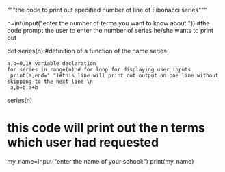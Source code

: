 """the code to print out specified number of line of  Fibonacci series"""

n=int(input("enter the number of terms you want to know about:"))
#the code prompt the user to enter the number of series he/she wants to print out

def series(n):#definition of a function of the name series

    a,b=0,1# variable declaration
    for series in range(n):# for loop for displaying user inputs
     print(a,end=" ")#this line will print out output on one line without skipping to the next line \n
     a,b=b,a+b
series(n)
# this code will print out the n terms which user had requested
my_name=input("enter the name of your school:")
print(my_name)
